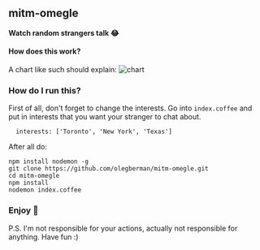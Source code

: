 ## mitm-omegle

**Watch random strangers talk 😂**

#### How does this work?

A chart like such should explain:
![chart](https://cloud.githubusercontent.com/assets/6267340/9078160/f591dd3a-3b07-11e5-88c7-aef8967e04fb.png)

### How do I run this?

First of all, don't forget to change the interests. Go into `index.coffee` and put in interests that you want your stranger to chat about.
```
  interests: ['Toronto', 'New York', 'Texas']
```

After all do:
```
npm install nodemon -g
git clone https://github.com/olegberman/mitm-omegle.git
cd mitm-omegle
npm install
nodemon index.coffee
```

### Enjoy 👀
P.S. I'm not responsible for your actions, actually not responsible for anything. Have fun :)
